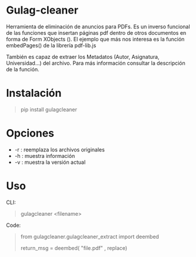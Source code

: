 # Gulag-cleaner

Herramienta de eliminación de anuncios para PDFs.
Es un inverso funcional de las funciones que insertan páginas pdf dentro de otros documentos en forma de Form XObjects (). El ejemplo que más nos interesa es la función embedPages() de la librería pdf-lib.js</br>

También es capaz de extraer los Metadatos (Autor, Asignatura, Universidad...) del archivo. Para más información consultar la descripción de la función.</br>


# Instalación</br>
>pip install gulagcleaner</br>

# Opciones</br>
- -r : reemplaza los archivos originales
- -h : muestra información
- -v : muestra la versión actual
# Uso</br>
CLI:</br>
>gulagcleaner \<filename\></br>

Code:
>from gulagcleaner.gulagcleaner_extract import deembed
>
>return_msg = deembed( "file.pdf" , replace)
